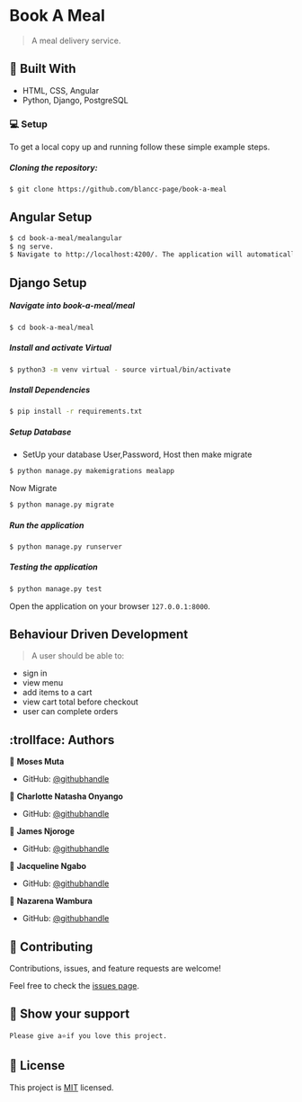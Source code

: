 # Book A Meal

> A meal delivery service.

## :hammer: Built With

- HTML, CSS, Angular
- Python, Django, PostgreSQL

### :computer: Setup
To get a local copy up and running follow these simple example steps.

##### Cloning the repository:  
 ```bash 
$ git clone https://github.com/blancc-page/book-a-meal
```

## Angular Setup
```bash
$ cd book-a-meal/mealangular
$ ng serve. 
$ Navigate to http://localhost:4200/. The application will automatically reload if you change any of the source files.
```

## Django Setup

##### Navigate into book-a-meal/meal  
 ```bash 
$ cd book-a-meal/meal  
```
##### Install and activate Virtual  
 ```bash 
$ python3 -m venv virtual - source virtual/bin/activate  
```  
##### Install Dependencies  
 ```bash 
$ pip install -r requirements.txt 
```  
 ##### Setup Database  
 - SetUp your database User,Password, Host then make migrate  
 ```bash 
$ python manage.py makemigrations mealapp
 ``` 
 Now Migrate  
 ```bash 
$ python manage.py migrate 
```
##### Run the application  
 ```bash 
$ python manage.py runserver 
``` 
##### Testing the application  
 ```bash 
$ python manage.py test 
```
Open the application on your browser `127.0.0.1:8000`.  

## Behaviour Driven Development

> A user should be able to:

- sign in
- view menu
- add items to a cart
- view cart total before checkout
- user can complete orders

## :trollface: Authors

👤 **Moses Muta**

- GitHub: [@githubhandle](https://github.com/blancc-page)

👤 **Charlotte Natasha Onyango**

- GitHub: [@githubhandle](https://github.com/Charlotte-Natasha)

👤 **James Njoroge**

- GitHub: [@githubhandle](https://github.com/devjamesnjoroge)

👤 **Jacqueline Ngabo**

- GitHub: [@githubhandle](https://github.com/jay-ngabo)

👤 **Nazarena Wambura**

- GitHub: [@githubhandle](https://github.com/nazarena254)



## 🤝 Contributing

Contributions, issues, and feature requests are welcome!

Feel free to check the [issues page](../../issues/).

## :muscle: Show your support

    Please give a⭐️if you love this project.
    

## 📝 License

This project is [MIT](./LICENSE.md) licensed.
